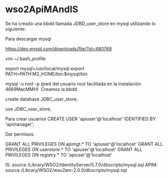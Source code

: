 # wso2ApiMAndIS

Se ha creado una bbdd llamada JDBD_user_store en mysql utilizando lo siguiente:

Para descargar mysql 

https://dev.mysql.com/downloads/file/?id=480768


vim ~/.bash_profile


export mysql=/usr/local/mysql
export PATH=$PATH:$M2_HOME/bin:$mysql/bin

mysql -u root -p  (pwd del usuario root facilitada en la instalación 4669MacMMH) 
Creamos la bbdd

create database JDBC_user_store; 

use JDBC_user_store;

Para crear usuarios CREATE USER 'apiuser'@'localhost' IDENTIFIED BY 'apimanager';

Dar permisos.

GRANT ALL PRIVILEGES ON apimgt.* TO 'apiuser'@'localhost'
GRANT ALL PRIVILEGES ON userstore.* TO 'apiuser'@'localhost'
GRANT ALL PRIVILEGES ON registry.* TO 'apiuser'@'localhost'

IS:
source /Library/WSO2/IdentityServer/5.7.0/dbscripts/mysql.sql
APIM:
source /Library/WSO2/wso2am-2.0.0/dbscripts/mysql.sql




